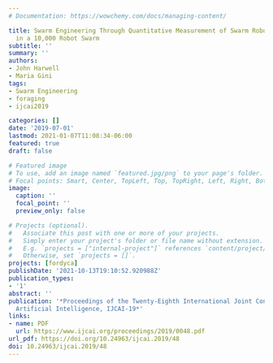 ```yaml
---
# Documentation: https://wowchemy.com/docs/managing-content/

title: Swarm Engineering Through Quantitative Measurement of Swarm Robotic Principles
  in a 10,000 Robot Swarm
subtitle: ''
summary: ''
authors:
- John Harwell
- Maria Gini
tags:
- Swarm Engineering
- foraging
- ijcai2019

categories: []
date: '2019-07-01'
lastmod: 2021-01-07T11:08:34-06:00
featured: true
draft: false

# Featured image
# To use, add an image named `featured.jpg/png` to your page's folder.
# Focal points: Smart, Center, TopLeft, Top, TopRight, Left, Right, BottomLeft, Bottom, BottomRight.
image:
  caption: ''
  focal_point: ''
  preview_only: false

# Projects (optional).
#   Associate this post with one or more of your projects.
#   Simply enter your project's folder or file name without extension.
#   E.g. `projects = ["internal-project"]` references `content/project/deep-learning/index.md`.
#   Otherwise, set `projects = []`.
projects: [fordyca]
publishDate: '2021-10-13T19:10:52.920988Z'
publication_types:
- '1'
abstract: ''
publication: '*Proceedings of the Twenty-Eighth International Joint Conference on
  Artificial Intelligence, IJCAI-19*'
links:
- name: PDF
  url: https://www.ijcai.org/proceedings/2019/0048.pdf
url_pdf: https://doi.org/10.24963/ijcai.2019/48
doi: 10.24963/ijcai.2019/48
---
```

